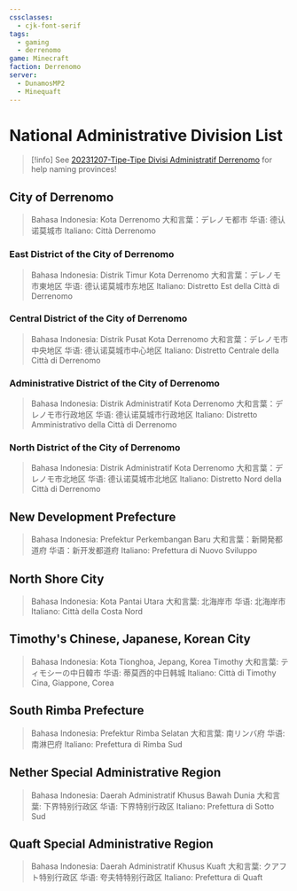 ```yaml
---
cssclasses:
  - cjk-font-serif
tags:
  - gaming
  - derrenomo
game: Minecraft
faction: Derrenomo
server:
  - DunamosMP2
  - Minequaft
---
```


# National Administrative Division List

> [!info] 
> See [20231207-Tipe-Tipe Divisi Administratif Derrenomo](20231207-Tipe-Tipe%20Divisi%20Administratif%20Derrenomo.md) for help naming provinces!


## City of Derrenomo

> Bahasa Indonesia: Kota Derrenomo
> 大和言葉：デレノモ都市
> 华语: 德认诺莫城市
> Italiano: Città Derrenomo

### East District of the City of Derrenomo

> Bahasa Indonesia: Distrik Timur Kota Derrenomo
> 大和言葉：デレノモ市東地区
> 华语: 德认诺莫城市东地区
> Italiano: Distretto Est della Città di Derrenomo

### Central District of the City of Derrenomo

> Bahasa Indonesia: Distrik Pusat Kota Derrenomo
> 大和言葉：デレノモ市中央地区
> 华语: 德认诺莫城市中心地区
> Italiano: Distretto Centrale della Città di Derrenomo

### Administrative District of the City of Derrenomo

> Bahasa Indonesia: Distrik Administratif Kota Derrenomo
> 大和言葉：デレノモ市行政地区
> 华语: 德认诺莫城市行政地区
> Italiano: Distretto Amministrativo della Città di Derrenomo

### North District of the City of Derrenomo

> Bahasa Indonesia: Distrik Administratif Kota Derrenomo
> 大和言葉：デレノモ市北地区
> 华语: 德认诺莫城市北地区
> Italiano: Distretto Nord della Città di Derrenomo

## New Development Prefecture

> Bahasa Indonesia: Prefektur Perkembangan Baru
> 大和言葉：新開発都道府
> 华语：新开发都道府
> Italiano: Prefettura di Nuovo Sviluppo

## North Shore City

> Bahasa Indonesia: Kota Pantai Utara
> 大和言葉: 北海岸市
> 华语: 北海岸市
> Italiano: Città della Costa Nord

## Timothy's Chinese, Japanese, Korean City

> Bahasa Indonesia: Kota Tionghoa, Jepang, Korea Timothy
> 大和言葉: ティモシーの中日韓市
> 华语: 蒂莫西的中日韩城
> Italiano: Città di Timothy Cina, Giappone, Corea

## South Rimba Prefecture

> Bahasa Indonesia: Prefektur Rimba Selatan
> 大和言葉: 南リンバ府
> 华语: 南淋巴府
> Italiano: Prefettura di Rimba Sud

## Nether Special Administrative Region

> Bahasa Indonesia: Daerah Administratif Khusus Bawah Dunia
> 大和言葉: 下界特别行政区
> 华语: 下界特别行政区
> Italiano: Prefettura di Sotto Sud

## Quaft Special Administrative Region

> Bahasa Indonesia: Daerah Administratif Khusus Kuaft
> 大和言葉: クアフト特别行政区
> 华语: 夸夫特特别行政区
> Italiano: Prefettura di Quaft